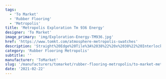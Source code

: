 ```yaml
---
tags:
  - 'To Market'
  - 'Rubber Flooring'
  - 'Metropolis'
title: 'Metropolis Exploration Tm 936 Energy'
designer: 'To Market'
image_primary: 'img/Exploration-Energy-TM936.jpg'
href: 'https://www.tomkt.com/atmosphere-metropolis-swatches'
description: 'Straight%20Edge%20Tile%3A%2038%22%20x%2038%22%20Interlocking%20Tile%3A%2037%22%20x%2037%22'
category: 'Rubber Flooring Metropolis'
subtitle: ''
manufacturer: 'ToMarket'
slug: '/manufacturers/tomarket/rubber-flooring-metropolis/to-market-metropolis-exploration-tm-936-energy'
date: '2021-02-22'
---
```


